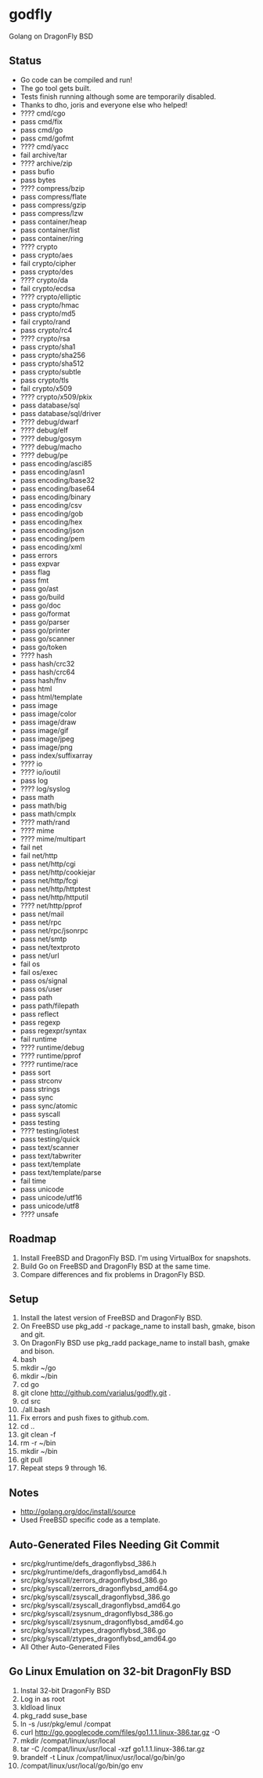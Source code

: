 godfly
======

Golang on DragonFly BSD

Status
------

* Go code can be compiled and run!
* The go tool gets built.
* Tests finish running although some are temporarily disabled.
* Thanks to dho, joris and everyone else who helped!
* ???? cmd/cgo
* pass cmd/fix
* pass cmd/go
* pass cmd/gofmt
* ???? cmd/yacc
* fail archive/tar
* ???? archive/zip
* pass bufio
* pass bytes
* ???? compress/bzip
* pass compress/flate
* pass compress/gzip
* pass compress/lzw
* pass container/heap
* pass container/list
* pass container/ring
* ???? crypto
* pass crypto/aes
* fail crypto/cipher
* pass crypto/des
* ???? crypto/da
* fail crypto/ecdsa
* ???? crypto/elliptic
* pass crypto/hmac
* pass crypto/md5
* fail crypto/rand
* pass crypto/rc4
* ???? crypto/rsa
* pass crypto/sha1
* pass crypto/sha256
* pass crypto/sha512
* pass crypto/subtle
* pass crypto/tls
* fail crypto/x509
* ???? crypto/x509/pkix
* pass database/sql
* pass database/sql/driver
* ???? debug/dwarf
* ???? debug/elf
* ???? debug/gosym
* ???? debug/macho
* ???? debug/pe
* pass encoding/asci85
* pass encoding/asn1
* pass encoding/base32
* pass encoding/base64
* pass encoding/binary
* pass encoding/csv
* pass encoding/gob
* pass encoding/hex
* pass encoding/json
* pass encoding/pem
* pass encoding/xml
* pass errors
* pass expvar
* pass flag
* pass fmt
* pass go/ast
* pass go/build
* pass go/doc
* pass go/format
* pass go/parser
* pass go/printer
* pass go/scanner
* pass go/token
* ???? hash
* pass hash/crc32
* pass hash/crc64
* pass hash/fnv
* pass html
* pass html/template
* pass image
* pass image/color
* pass image/draw
* pass image/gif
* pass image/jpeg
* pass image/png
* pass index/suffixarray
* ???? io
* ???? io/ioutil
* pass log
* ???? log/syslog
* pass math
* pass math/big
* pass math/cmplx
* ???? math/rand
* ???? mime
* ???? mime/multipart
* fail net
* fail net/http
* pass net/http/cgi
* pass net/http/cookiejar
* pass net/http/fcgi
* pass net/http/httptest
* pass net/http/httputil
* ???? net/http/pprof
* pass net/mail
* pass net/rpc
* pass net/rpc/jsonrpc
* pass net/smtp
* pass net/textproto
* pass net/url
* fail os
* fail os/exec
* pass os/signal
* pass os/user
* pass path
* pass path/filepath
* pass reflect
* pass regexp
* pass regexpr/syntax
* fail runtime
* ???? runtime/debug
* ???? runtime/pprof
* ???? runtime/race
* pass sort
* pass strconv
* pass strings
* pass sync
* pass sync/atomic
* pass syscall
* pass testing
* ???? testing/iotest
* pass testing/quick
* pass text/scanner
* pass text/tabwriter
* pass text/template
* pass text/template/parse
* fail time
* pass unicode
* pass unicode/utf16
* pass unicode/utf8
* ???? unsafe

Roadmap
-------

1. Install FreeBSD and DragonFly BSD. I'm using VirtualBox for snapshots.
2. Build Go on FreeBSD and DragonFly BSD at the same time.
3. Compare differences and fix problems in DragonFly BSD.

Setup
-----

1. Install the latest version of FreeBSD and DragonFly BSD.
2. On FreeBSD use pkg_add -r package_name to install bash, gmake, bison and git.
3. On DragonFly BSD use pkg_radd package_name to install bash, gmake and bison.
4. bash
5. mkdir ~/go
6. mkdir ~/bin
7. cd go
8. git clone http://github.com/varialus/godfly.git .
9. cd src
10. ./all.bash
11. Fix errors and push fixes to github.com.
12. cd ..
13. git clean -f
14. rm -r ~/bin
15. mkdir ~/bin
16. git pull
17. Repeat steps 9 through 16.

Notes
-----

* http://golang.org/doc/install/source
* Used FreeBSD specific code as a template.

Auto-Generated Files Needing Git Commit
---------------------------------------

* src/pkg/runtime/defs_dragonflybsd_386.h
* src/pkg/runtime/defs_dragonflybsd_amd64.h
* src/pkg/syscall/zerrors_dragonflybsd_386.go
* src/pkg/syscall/zerrors_dragonflybsd_amd64.go
* src/pkg/syscall/zsyscall_dragonflybsd_386.go
* src/pkg/syscall/zsyscall_dragonflybsd_amd64.go
* src/pkg/syscall/zsysnum_dragonflybsd_386.go
* src/pkg/syscall/zsysnum_dragonflybsd_amd64.go
* src/pkg/syscall/ztypes_dragonflybsd_386.go
* src/pkg/syscall/ztypes_dragonflybsd_amd64.go
* All Other Auto-Generated Files

Go Linux Emulation on 32-bit DragonFly BSD
------------------------------------------

1. Instal 32-bit DragonFly BSD
2. Log in as root
3. kldload linux
4. pkg_radd suse_base
5. ln -s /usr/pkg/emul /compat
6. curl http://go.googlecode.com/files/go1.1.1.linux-386.tar.gz -O
7. mkdir /compat/linux/usr/local
8. tar -C /compat/linux/usr/local -xzf go1.1.1.linux-386.tar.gz
9. brandelf -t Linux /compat/linux/usr/local/go/bin/go
10. /compat/linux/usr/local/go/bin/go env


